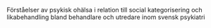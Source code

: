 Förståelser av psykisk ohälsa i relation till social kategorisering och likabehandling bland behandlare och utredare inom svensk psykiatri
